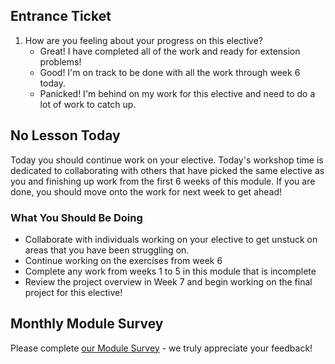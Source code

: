 ## Entrance Ticket

1. How are you feeling about your progress on this elective?
    - Great! I have completed all of the work and ready for extension problems!
    - Good! I'm on track to be done with all the work through week 6 today.
    - Panicked! I'm behind on my work for this elective and need to do a lot of work to catch up.

## No Lesson Today

Today you should continue work on your elective. Today's workshop time is dedicated to collaborating with others that have picked the same elective as you and finishing up work from the first 6 weeks of this module. If you are done, you should move onto the work for next week to get ahead!

### What You Should Be Doing
- Collaborate with individuals working on your elective to get unstuck on areas that you have been struggling on.
- Continue working on the exercises from week 6
- Complete any work from weeks 1 to 5 in this module that is incomplete
- Review the project overview in Week 7 and begin working on the final project for this elective!

## Monthly Module Survey

Please complete [our Module Survey](https://applied.multiverse.io/mod/questionnaire/view.php?id=24943) - we truly appreciate your feedback!